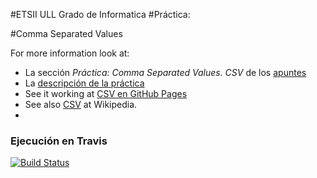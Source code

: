 #ETSII ULL Grado de Informatica 
#Práctica:

#Comma Separated Values

For more information look at:

* La sección *Práctica: Comma Separated Values. CSV* de los [apuntes](http://crguezl.github.io/pl-html/node11.html)
* La [descripción de la práctica](https://casianorodriguezleon.gitbooks.io/pl1516/content/practicas/csv.html)
* See it working at [CSV en GitHub Pages](http://crguezl.github.io/csv/)
* See also [CSV](http://en.wikipedia.org/wiki/Comma-separated_values) at Wikipedia.
* 



### Ejecución en Travis
[![Build Status](https://travis-ci.org/JosueTC94/localstorage-jquery-underscore-express-sass-heroku-josue-nayra-dsi15-16-1.svg?branch=master)](https://travis-ci.org/JosueTC94/localstorage-jquery-underscore-express-sass-heroku-josue-nayra-dsi15-16-1)

